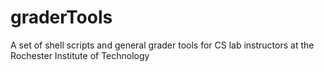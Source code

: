 graderTools
===========

A set of shell scripts and general grader tools for CS lab instructors at the Rochester Institute of Technology
